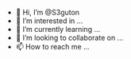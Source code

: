 - 👋 Hi, I’m @S3guton
- 👀 I’m interested in ...
- 🌱 I’m currently learning ...
- 💞️ I’m looking to collaborate on ...
- 📫 How to reach me ...

<!---
S3guton/S3guton is a ✨ special ✨ repository because its `README.md` (this file) appears on your GitHub profile.
You can click the Preview link to take a look at your changes.
--->
